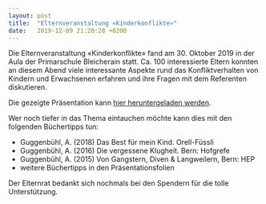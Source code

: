 ```yaml
---
layout: post
title:  "Elternveranstaltung «Kinderkonflikte»"
date:   2019-12-09 21:20:28 +0200
---
```


Die Elternveranstaltung «Kinderkonflikte» fand am 30. Oktober 2019 in der Aula der Primarschule Bleicherain statt. Ca. 100 interessierte Eltern konnten an diesem Abend viele interessante Aspekte rund das Konfliktverhalten von Kindern und Erwachsenen erfahren und ihre Fragen mit dem Referenten diskutieren.

Die gezeigte Präsentation kann [hier heruntergeladen werden](/assets/files/Freiraum_oder_Grenzen_19_Lenzburg.pdf).

Wer noch tiefer in das Thema eintauchen möchte kann dies mit den folgenden Büchertipps tun:
-   Guggenbühl, A. (2018) Das Best für mein Kind. Orell-Füssli
-   Guggenbühl, A. (2016) Die vergessene Klugheit. Bern: Hofgrefe
-   Guggenbühl, A. (2015) Von Gangstern, Diven & Langweilern, Bern: HEP
-   weitere Büchertipps in den Präsentationsfolien

Der Elternrat bedankt sich nochmals bei den Spendern für die tolle Unterstützung.

<!-- Hier noch ein paar Impressionen: -->

